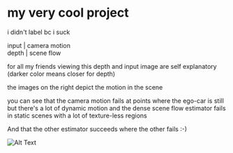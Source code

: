 # my very cool project

i didn't label bc i suck

input   | camera motion  
depth   | scene flow

for all my friends viewing this
depth and input image are self explanatory (darker color means closer for depth)

the images on the right depict the motion in the scene

you can see that the camera motion fails at points where the ego-car is still but there's a lot of dynamic motion and the dense scene flow estimator fails in static scenes with a lot of texture-less regions

And that the other estimator succeeds where the other fails :-)

![Alt Text](./frames_ds.gif)
